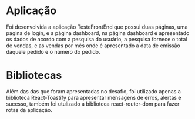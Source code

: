 # Aplicação

Foi desenvolvida a aplicação TesteFrontEnd que possui duas páginas, uma página de login, e a página dashboard, na página dashboard é apresentado os dados de acordo com a pesquisa do usuário, a pesquisa fornece o total de vendas, e as vendas por mês onde é apresentado a data de emissão daquele pedido e o número do pedido. 



# Bibliotecas 

Além das das que foram apresentadas no desafio, foi utilizado apenas a biblioteca React-Toastify para apresentar mensagens de erros, alertas e sucesso, também foi utulizado a biblioteca react-router-dom para fazer rotas da aplicação.
